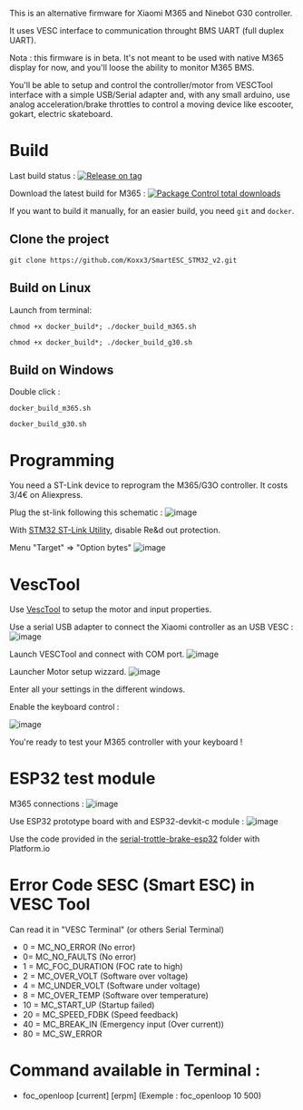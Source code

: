 This is an alternative firmware for Xiaomi M365 and Ninebot G30 controller.

It uses VESC interface to communication throught BMS UART (full duplex UART).

Nota : this firmware is in beta. It's not meant to be used with native M365 display for now, and you'll loose the ability to monitor M365 BMS.

You'll be able to setup and control the controller/motor from VESCTool interface with a simple USB/Serial adapter and, with any small arduino, use analog acceleration/brake throttles to control a moving device like escooter, gokart, electric skateboard.

# Build

Last build status : [![Release on tag](https://github.com/Koxx3/SmartESC_STM32_v2/actions/workflows/release_on_tag.yml/badge.svg)](https://github.com/Koxx3/SmartESC_STM32_v2/actions/workflows/release_on_tag.yml)

Download the latest build for M365 : [![Package Control total downloads](https://img.shields.io/github/downloads/Koxx3/SmartESC_STM32_v2/total.svg)](https://github.com/Koxx3/SmartESC_STM32_v2/releases/latest/download/m365.bin)


If you want to build it manually, for an easier build, you need `git` and `docker`.

## Clone the project
`git clone https://github.com/Koxx3/SmartESC_STM32_v2.git`

## Build on Linux
Launch from terminal:

`chmod +x docker_build*; ./docker_build_m365.sh`

`chmod +x docker_build*; ./docker_build_g30.sh`

## Build on Windows
Double click :

`docker_build_m365.sh`

`docker_build_g30.sh`


# Programming

You need a ST-Link device to reprogram the M365/G3O controller.
It costs 3/4€ on Aliexpress.

Plug the st-link following this schematic :
![image](https://user-images.githubusercontent.com/11454444/146688635-b5a1ed07-3482-420f-b324-9e58b0a19dc9.png)

With [STM32 ST-Link Utility](https://www.st.com/en/development-tools/stsw-link004.html), disable Re&d out protection.

Menu "Target" => "Option bytes"
![image](https://user-images.githubusercontent.com/11454444/146688019-3e5122c7-f3fb-4964-a44f-684af023746e.png)


# VescTool

Use [VescTool](https://vesc-project.com/vesc_tool) to setup the motor and input properties.

Use a serial USB adapter to connect the Xiaomi controller as an USB VESC :
![image](https://user-images.githubusercontent.com/11454444/146688647-e3e4d833-7c93-4b4b-a297-cc61ba52071e.png)

Launch VESCTool and connect with COM port.
![image](https://user-images.githubusercontent.com/11454444/146687240-e393ea2e-dfd9-4fac-870e-4cf526a61187.png)

Launcher Motor setup wizzard.
![image](https://user-images.githubusercontent.com/11454444/146688494-b4a6c183-a89f-4517-af1f-61b5358aad40.png)

Enter all your settings in the different windows.

Enable the keyboard control :

![image](https://user-images.githubusercontent.com/11454444/146688470-adf8a8f7-e3b4-43f4-9038-479d3d5585c5.png)

You're ready to test your M365 controller with your keyboard !


# ESP32 test module

M365 connections :
![image](https://user-images.githubusercontent.com/11454444/146688619-c3bc8e6d-6884-4b1c-81d6-9ec456d1e41b.png)

Use ESP32 prototype board with and ESP32-devkit-c module :
![image](https://user-images.githubusercontent.com/11454444/146688428-d8978339-fab1-4a7b-a88f-305298b6b64f.png)

Use the code provided in the [serial-trottle-brake-esp32](/serial-trottle-brake-esp32) folder with Platform.io

# Error Code SESC (Smart ESC) in VESC Tool

Can read it in "VESC Terminal" (or others Serial Terminal)

- 0 = MC_NO_ERROR     (No error)
- 0= MC_NO_FAULTS     (No error)
- 1 = MC_FOC_DURATION (FOC rate to high)
- 2 = MC_OVER_VOLT    (Software over voltage)
- 4 = MC_UNDER_VOLT   (Software under voltage)
- 8 = MC_OVER_TEMP    (Software over temperature)
- 10 = MC_START_UP    (Startup failed)
- 20 = MC_SPEED_FDBK  (Speed feedback)
- 40 = MC_BREAK_IN    (Emergency input (Over current))
- 80 = MC_SW_ERROR

# Command available in Terminal :

- foc_openloop [current] [erpm]  (Exemple : foc_openloop 10 500)
